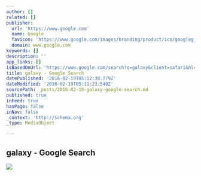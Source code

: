 ```yaml
---
author: []
related: []
publisher:
  url: 'https://www.google.com'
  name: Google
  favicon: 'https://www.google.com/images/branding/product/ico/googleg_lodp.ico'
  domain: www.google.com
keywords: []
description: ''
app_links: []
isBasedOnUrl: 'https://www.google.com/search?q=galaxy&client=safari&hl=en-us&prmd=isnv&source=lnms&tbm=isch&sa=X&ved=0ahUKEwjkgpP6h4PLAhUMFj4KHdN-AdIQ_AUICCgB&biw=320&bih=460#imgrc=E1dbRX5qcHlHAM%3A'
title: galaxy - Google Search
datePublished: '2016-02-19T05:12:38.779Z'
dateModified: '2016-02-19T05:11:23.540Z'
sourcePath: _posts/2016-02-19-galaxy-google-search.md
published: true
inFeed: true
hasPage: false
inNav: false
_context: 'http://schema.org'
_type: MediaObject

---
```

<article style=""><h1>galaxy - Google Search</h1><img src="https://encrypted-tbn1.gstatic.com/images?q=tbn:ANd9GcRwg3Dw74vUVf3dVUXlFWyFYUNBYsLCqb2nj2TdUf80x7iQvnjPz-D0ccg" /></article>